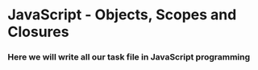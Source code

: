 # JavaScript - Objects, Scopes and Closures
### Here we will write all our task file in JavaScript programming
